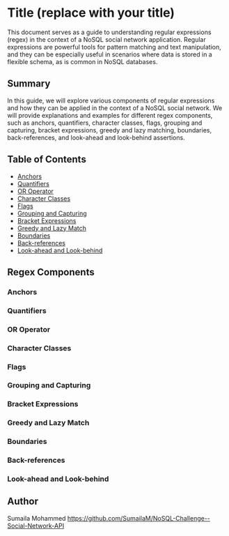 # Title (replace with your title)

This document serves as a guide to understanding regular expressions (regex) in the context of a NoSQL social network application. Regular expressions are powerful tools for pattern matching and text manipulation, and they can be especially useful in scenarios where data is stored in a flexible schema, as is common in NoSQL databases.



## Summary

In this guide, we will explore various components of regular expressions and how they can be applied in the context of a NoSQL social network. We will provide explanations and examples for different regex components, such as anchors, quantifiers, character classes, flags, grouping and capturing, bracket expressions, greedy and lazy matching, boundaries, back-references, and look-ahead and look-behind assertions.

## Table of Contents

- [Anchors](#anchors)
- [Quantifiers](#quantifiers)
- [OR Operator](#or-operator)
- [Character Classes](#character-classes)
- [Flags](#flags)
- [Grouping and Capturing](#grouping-and-capturing)
- [Bracket Expressions](#bracket-expressions)
- [Greedy and Lazy Match](#greedy-and-lazy-match)
- [Boundaries](#boundaries)
- [Back-references](#back-references)
- [Look-ahead and Look-behind](#look-ahead-and-look-behind)

## Regex Components

### Anchors

### Quantifiers

### OR Operator

### Character Classes

### Flags

### Grouping and Capturing

### Bracket Expressions

### Greedy and Lazy Match

### Boundaries

### Back-references

### Look-ahead and Look-behind

## Author

Sumaila Mohammed 
https://github.com/SumailaM/NoSQL-Challenge--Social-Network-API